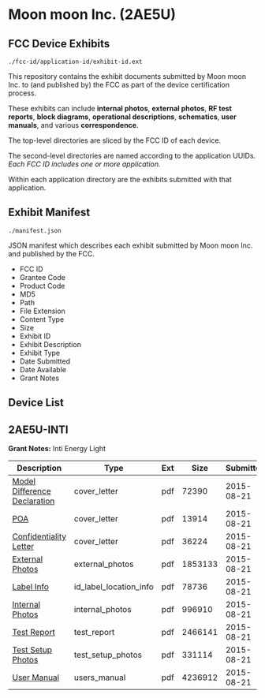 # Moon moon Inc. (2AE5U)
## FCC Device Exhibits

```
./fcc-id/application-id/exhibit-id.ext
```

This repository contains the exhibit documents submitted by Moon moon Inc. to (and published by) the FCC as part of the device certification process.

These exhibits can include **internal photos**, **external photos**, **RF test reports**, **block diagrams**, **operational descriptions**, **schematics**, **user manuals**, and various **correspondence**.

The top-level directories are sliced by the FCC ID of each device.

The second-level directories are named according to the application UUIDs. *Each FCC ID includes one or more application.*

Within each application directory are the exhibits submitted with that application. 

## Exhibit Manifest

```
./manifest.json
```

JSON manifest which describes each exhibit submitted by Moon moon Inc. and published by the FCC.

- FCC ID
- Grantee Code
- Product Code
- MD5
- Path
- File Extension
- Content Type
- Size
- Exhibit ID
- Exhibit Description
- Exhibit Type
- Date Submitted
- Date Available
- Grant Notes

## Device List
## 2AE5U-INTI
**Grant Notes:** Inti Energy Light

| Description | Type | Ext | Size | Submitted | Available |
| ----------- | ---- | --- | ---- | --------- | --------- |
| [Model Difference Declaration](2AE5U-INTI/550411852bc3b9b281697fd91880d49c/2722557.pdf) | cover_letter | pdf | 72390 | 2015-08-21 | 2015-08-21 |
| [POA](2AE5U-INTI/550411852bc3b9b281697fd91880d49c/2722558.pdf) | cover_letter | pdf | 13914 | 2015-08-21 | 2015-08-21 |
| [Confidentiality Letter](2AE5U-INTI/550411852bc3b9b281697fd91880d49c/2722555.pdf) | cover_letter | pdf | 36224 | 2015-08-21 | 2015-08-21 |
| [External Photos](2AE5U-INTI/550411852bc3b9b281697fd91880d49c/2722554.pdf) | external_photos | pdf | 1853133 | 2015-08-21 | 2015-08-21 |
| [Label Info](2AE5U-INTI/550411852bc3b9b281697fd91880d49c/2722556.pdf) | id_label_location_info | pdf | 78736 | 2015-08-21 | 2015-08-21 |
| [Internal Photos](2AE5U-INTI/550411852bc3b9b281697fd91880d49c/2722559.pdf) | internal_photos | pdf | 996910 | 2015-08-21 | 2015-08-21 |
| [Test Report](2AE5U-INTI/550411852bc3b9b281697fd91880d49c/2722562.pdf) | test_report | pdf | 2466141 | 2015-08-21 | 2015-08-21 |
| [Test Setup Photos](2AE5U-INTI/550411852bc3b9b281697fd91880d49c/2722560.pdf) | test_setup_photos | pdf | 331114 | 2015-08-21 | 2015-08-21 |
| [User Manual](2AE5U-INTI/550411852bc3b9b281697fd91880d49c/2722561.pdf) | users_manual | pdf | 4236912 | 2015-08-21 | 2015-08-21 |
